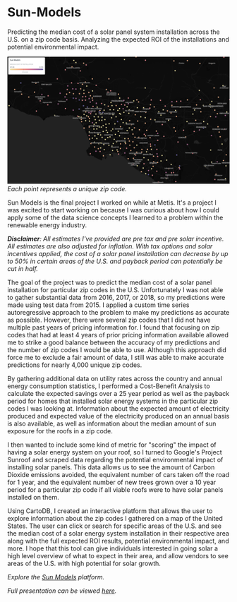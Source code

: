 # Sun-Models
Predicting the median cost of a solar panel system installation across the U.S. on a zip code basis. Analyzing the expected ROI of the installations and potential environmental impact.    


![Sun Models](https://github.com/jnlevine23/Sun-Models/blob/master/Img/platform_sun_models.png?raw=true "Sun Models")
*Each point represents a unique zip code.*    


Sun Models is the final project I worked on while at Metis. It's a project I was excited to start working on because I was curious about how I could apply some of the data science concepts I learned to a problem within the renewable energy industry.

_**Disclaimer**: All estimates I've provided are pre tax and pre solar incentive. All estimates are also adjusted for inflation. With tax options and solar incentives applied, the cost of a solar panel installation can decrease by up to 50% in certain areas of the U.S. and payback period can potentially be cut in half._

The goal of the project was to predict the median cost of a solar panel installation for particular zip codes in the U.S. Unfortunately I was not able to gather substantial data from 2016, 2017, or 2018, so my predictions were made using test data from 2015. I applied a custom time series autoregressive approach to the problem to make my predictions as accurate as possible. However, there were several zip codes that I did not have multiple past years of pricing information for. I found that focusing on zip codes that had at least 4 years of prior pricing information available allowed me to strike a good balance between the accuracy of my predictions and the number of zip codes I would be able to use. Although this approach did force me to exclude a fair amount of data, I still was able to make accurate predictions for nearly 4,000 unique zip codes.

By gathering additional data on utility rates across the country and annual energy consumption statistics, I performed a Cost-Benefit Analysis to calculate the expected savings over a 25 year period as well as the payback period for homes that installed solar energy systems in the particular zip codes I was looking at. Information about the expected amount of electricity produced and expected value of the electricity produced on an annual basis is also available, as well as information about the median amount of sun exposure for the roofs in a zip code.

I then wanted to include some kind of metric for "scoring" the impact of having a solar energy system on your roof, so I turned to Google's Project Sunroof and scraped data regarding the potential environmental impact of installing solar panels. This data allows us to see the amount of Carbon Dioxide emissions avoided, the equivalent number of cars taken off the road for 1 year, and the equivalent number of new trees grown over a 10 year period for a particular zip code if all viable roofs were to have solar panels installed on them. 

Using CartoDB, I created an interactive platform that allows the user to explore information about the zip codes I gathered on a map of the United States. The user can click or search for specific areas of the U.S. and see the median cost of a solar energy system installation in their respective area along with the full expected ROI results, potential environmental impact, and more. I hope that this tool can give individuals interested in going solar a high level overview of what to expect in their area, and allow vendors to see areas of the U.S. with high potential for solar growth.

_Explore the [Sun Models](https://jnlevine23.carto.com/builder/1baadc68-df69-4360-8cd3-3d04e5b9fefd/embed) platform._

_Full presentation can be viewed [here](https://github.com/jnlevine23/Sun-Models/blob/master/presentation.pdf)._
